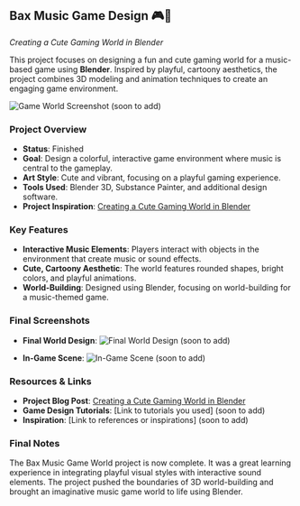 ## Bax Music Game Design 🎮🎵  
*Creating a Cute Gaming World in Blender*

This project focuses on designing a fun and cute gaming world for a music-based game using **Blender**. Inspired by playful, cartoony aesthetics, the project combines 3D modeling and animation techniques to create an engaging game environment.

![Game World Screenshot](./screenshots/bax-music-world.png) (soon to add)

### Project Overview
- **Status**: Finished
- **Goal**: Design a colorful, interactive game environment where music is central to the gameplay.
- **Art Style**: Cute and vibrant, focusing on a playful gaming experience.
- **Tools Used**: Blender 3D, Substance Painter, and additional design software.
- **Project Inspiration**: [Creating a Cute Gaming World in Blender](https://www.fran43cg.com/blog/2024/07/24/creating-a-cute-gaming-world-in-blender/)

### Key Features
- **Interactive Music Elements**: Players interact with objects in the environment that create music or sound effects.
- **Cute, Cartoony Aesthetic**: The world features rounded shapes, bright colors, and playful animations.
- **World-Building**: Designed using Blender, focusing on world-building for a music-themed game.

### Final Screenshots
- **Final World Design**:
  ![Final World Design](./screenshots/final-design.png) (soon to add)

- **In-Game Scene**:
  ![In-Game Scene](./screenshots/ingame-final-scene.png) (soon to add)

### Resources & Links
- **Project Blog Post**: [Creating a Cute Gaming World in Blender](https://www.fran43cg.com/blog/2024/07/24/creating-a-cute-gaming-world-in-blender/)
- **Game Design Tutorials**: [Link to tutorials you used] (soon to add)
- **Inspiration**: [Link to references or inspirations] (soon to add)

### Final Notes
The Bax Music Game World project is now complete. It was a great learning experience in integrating playful visual styles with interactive sound elements. The project pushed the boundaries of 3D world-building and brought an imaginative music game world to life using Blender.

